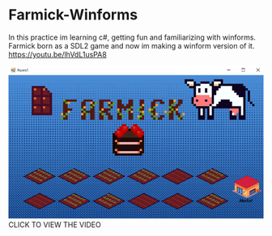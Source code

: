 # Farmick-Winforms
In this practice im learning c#, getting fun and familiarizing with winforms. Farmick born as a SDL2 game and now im making a winform version of it.
https://youtu.be/lhVdL1usPA8

[![Farmick_Winforms](https://github.com/Cout-Nico-F/Farmick-Winforms/blob/master/Winforms-Farmick/FarmickWinform.png)](https://www.youtube.com/watch?v=lhVdL1usPA8)
CLICK TO VIEW THE VIDEO

